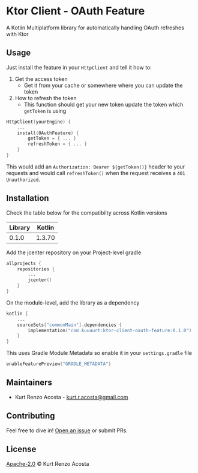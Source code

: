 # Ktor Client - OAuth Feature

A Kotlin Multiplatform library for automatically handling OAuth refreshes with Ktor 

## Usage

Just install the feature in your `HttpClient` and tell it how to: 

1. Get the access token
    - Get it from your cache or somewhere where you can update the token
2. How to refresh the token
    - This function should get your new token update the token which `getToken` is using 

```kotlin
HttpClient(yourEngine) {
    ...
    install(OAuthFeature) {
        getToken = { ... }
        refreshToken = { ... }
    }
}
```

This would add an `Authorization: Bearer ${getToken()}` header to your requests and would call `refreshToken()` when the request receives a `401 Unauthorized`. 


## Installation

Check the table below for the compatibilty across Kotlin versions

| Library    | Kotlin  |
| ---------- | ------- |
| 0.1.0      | 1.3.70  |

Add the jcenter repository on your Project-level gradle
```kotlin
allprojects {
    repositories {
        ...
        jcenter()
    }
}
```

On the module-level, add the library as a dependency

```kotlin
kotlin {
    ...
    sourceSets["commonMain"].dependencies {
        implementation("com.kuuuurt:ktor-client-oauth-feature:0.1.0")
    }
}
```

This uses Gradle Module Metadata so enable it in your `settings.gradle` file

```kotlin
enableFeaturePreview("GRADLE_METADATA")
```

## Maintainers

- Kurt Renzo Acosta - [kurt.r.acosta@gmail.com](mailto:kurt.r.acosta@gmail.com)

## Contributing

Feel free to dive in! [Open an issue](https://github.com/kuuuurt/ktor-client-oauth-feature/issues) or submit PRs.

## License

[Apache-2.0](LICENSE) © Kurt Renzo Acosta
